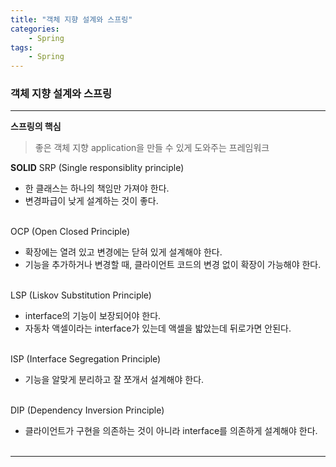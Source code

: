 ```yaml
---
title: "객체 지향 설계와 스프링"
categories: 
    - Spring
tags:
    - Spring
---
```


### 객체 지향 설계와 스프링
---
**스프링의 핵심**
>좋은 객체 지향 application을 만들 수 있게 도와주는 프레임워크

**SOLID**
SRP (Single responsiblity principle)
* 한 클래스는 하나의 책임만 가져야 한다.
* 변경파급이 낮게 설계하는 것이 좋다.<br><br>
  
OCP (Open Closed Principle)
* 확장에는 열려 있고 변경에는 닫혀 있게 설계해야 한다.
* 기능을 추가하거나 변경할 때, 클라이언트 코드의 변경 없이 확장이 가능해야 한다.<br><br>

LSP (Liskov Substitution Principle)
* interface의 기능이 보장되어야 한다.
* 자동차 액셀이라는 interface가 있는데 액셀을 밟았는데 뒤로가면 안된다.<br><br>

ISP (Interface Segregation Principle)
* 기능을 알맞게 분리하고 잘 쪼개서 설계해야 한다.<br><br>

DIP (Dependency Inversion Principle)
* 클라이언트가 구현을 의존하는 것이 아니라 interface를 의존하게 설계해야 한다.<br><br>

----




